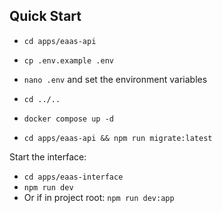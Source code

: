 ## Quick Start

- `cd apps/eaas-api`
- `cp .env.example .env`
- `nano .env` and set the environment variables

- `cd ../..`
- `docker compose up -d`
- `cd apps/eaas-api && npm run migrate:latest`

Start the interface:

- `cd apps/eaas-interface`
- `npm run dev`
- Or if in project root: `npm run dev:app `
